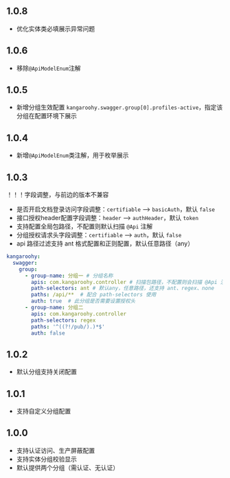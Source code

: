 
## 1.0.8

- 优化实体类必填展示异常问题

## 1.0.6

- 移除`@ApiModelEnum`注解

## 1.0.5

- 新增分组生效配置 `kangaroohy.swagger.group[0].profiles-active`，指定该分组在配置环境下展示

## 1.0.4

- 新增`@ApiModelEnum`类注解，用于枚举展示

## 1.0.3

！！！字段调整，与前边的版本不兼容

- 是否开启文档登录访问字段调整：`certifiable` --> `basicAuth`，默认 `false`
- 接口授权header配置字段调整：`header` --> `authHeader`，默认 `token`
- 支持配置全局包路径，不配置则默认扫描 `@Api` 注解
- 分组授权请求头字段调整：`certifiable` --> `auth`，默认 `false`
- api 路径过滤支持 ant 格式配置和正则配置，默认任意路径（any）

```yaml
kangaroohy:
  swagger:
    group:
      - group-name: 分组一 # 分组名称
        apis: com.kangaroohy.controller # 扫描包路径，不配置则会扫描 @Api 注解
        path-selectors: ant # 默认any，任意路径，还支持 ant、regex、none
        paths: /api/**  # 配合 path-selectors 使用
        auth: true  # 此分组是否需要设置授权头
      - group-name: 分组二
        apis: com.kangaroohy.controller
        path-selectors: regex
        paths: '^((?!/pub/).)*$'
        auth: false
```

## 1.0.2

- 默认分组支持关闭配置

## 1.0.1

- 支持自定义分组配置

## 1.0.0

- 支持认证访问、生产屏蔽配置
- 支持实体分组校验显示
- 默认提供两个分组（需认证、无认证）
